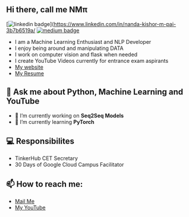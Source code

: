 ## Hi there, call me NMπ

[![linkedin badge](https://img.shields.io/badge/Nanda%20Kishor%20M%20Pai-blue?style=flat&logo=linkedin&labelColor=blue)](https://www.linkedin.com/in/nanda-kishor-m-pai-3b7b6519a/
[![medium badge](https://img.shields.io/badge/nandakishormpai-black?style=flat&logo=medium&labelColor=black)](https://nandakishormpai.medium.com/)

- I am a Machine Learning Enthusiast and NLP Developer
- I enjoy being around and manipulating DATA
- I work on computer vision and flask when needed
- I create YouTube Videos currently for entrance exam aspirants
- [My website](http://nandakishormpai.co/)
- [My Resume](https://drive.google.com/file/d/1QPeosWIwqLRbjweDqjNnb8cr8_Kc-nhc/view?usp=sharing)

## 💬 Ask me about Python, Machine Learning and YouTube

- 🔭 I’m currently working on **Seq2Seq Models**
- 🌱 I’m currently learning **PyTorch**

## 💻 Responsibilites

- TinkerHub CET Secretary
- 30 Days of Google Cloud Campus Facilitator

## 📫 How to reach me:

- [Mail Me](mailto:nandakishormpai@gmail.com)
- [My YouTube](https://www.youtube.com/channel/UCCCkT_UmIPiloU_xlsk2dVg)

